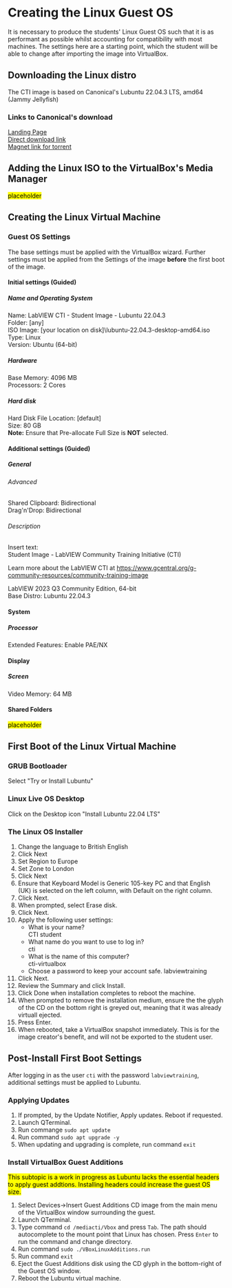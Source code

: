 # Creating the Linux Guest OS

It is necessary to produce the students' Linux Guest OS such that it is as performant as possible whilst accounting for compatibility with most machines.  The settings here are a starting point, which the student will be able to change after importing the image into VirtualBox.

## Downloading the Linux distro

The CTI image is based on Canonical's Lubuntu 22.04.3 LTS, amd64 (Jammy Jellyfish)

### Links to Canonical's download

[Landing Page](https://lubuntu.me/downloads/)  
[Direct download link](https://cdimage.ubuntu.com/lubuntu/releases/22.04.3/release/lubuntu-22.04.3-desktop-amd64.iso)  
[Magnet link for torrent](https://cdimage.ubuntu.com/lubuntu/releases/22.04.3/release/lubuntu-22.04.3-desktop-amd64.iso.torrent)  

## Adding the Linux ISO to the VirtualBox's Media Manager

<mark> placeholder

## Creating the Linux Virtual Machine

### Guest OS Settings

The base settings must be applied with the VirtualBox wizard.  Further settings must be applied from the Settings of the image **before** the first boot of the image.

#### Initial settings (Guided)

##### Name and Operating System

Name: LabVIEW CTI - Student Image - Lubuntu 22.04.3  
Folder:  [any]  
ISO Image: [your location on disk]\lubuntu-22.04.3-desktop-amd64.iso  
Type: Linux  
Version: Ubuntu (64-bit)  

##### Hardware

Base Memory: 4096 MB  
Processors: 2 Cores  

##### Hard disk

Hard Disk File Location: [default]  
Size: 80 GB  
**Note:** Ensure that Pre-allocate Full Size is **NOT** selected.  

#### Additional settings (Guided)

##### General

###### Advanced

Shared Clipboard: Bidirectional  
Drag'n'Drop: Bidirectional  

###### Description

Insert text:  
Student Image - LabVIEW Community Training Initiative (CTI)  

Learn more about the LabVIEW CTI at <https://www.gcentral.org/g-community-resources/community-training-image>  

LabVIEW 2023 Q3 Community Edition, 64-bit  
Base Distro: Lubuntu 22.04.3

#### System

##### Processor

Extended Features: Enable PAE/NX

#### Display

##### Screen

Video Memory: 64 MB

#### Shared Folders

<mark> placeholder

## First Boot of the Linux Virtual Machine

### GRUB Bootloader

Select "Try or Install Lubuntu"  

### Linux Live OS Desktop

Click on the Desktop icon "Install Lubuntu 22.04 LTS"  

### The Linux OS Installer

1. Change the language to British English
2. Click Next  
3. Set Region to Europe
4. Set Zone to London
5. Click Next
6. Ensure that Keyboard Model is Generic 105-key PC and that English (UK) is selected on the left column, with Default on the right column.
7. Click Next.
8. When prompted, select Erase disk.
9. Click Next.
10. Apply the following user settings:
    - What is your name?  
CTI student
    - What name do you want to use to log in?  
cti
    - What is the name of this computer?  
cti-virtualbox  
    - Choose a password to keep your account safe.
labviewtraining  
11. Click Next.
12. Review the Summary and click Install.  
13. Click Done when installation completes to reboot the machine.
14. When prompted to remove the installation medium, ensure the the glyph of the CD on the bottom right is greyed out, meaning that it was already virtuall ejected.
15. Press Enter.
16. When rebooted, take a VirtualBox snapshot immediately.  This is for the image creator's benefit, and will not be exported to the student user.

## Post-Install First Boot Settings

After logging in as the user ```cti``` with the password ```labviewtraining```, additional settings must be applied to Lubuntu.

### Applying Updates

1. If prompted, by the Update Notifier, Apply updates.  Reboot if requested.
2. Launch QTerminal.
3. Run commange ```sudo apt update```
4. Run command ```sudo apt upgrade -y```
5. When updating and upgrading is complete, run command ```exit```

### Install VirtualBox Guest Additions

<mark> This subtopic is a work in progress as Lubuntu lacks the essential headers to apply guest addtions.  Installing headers could increase the guest OS size.  

1. Select Devices->Insert Guest Additions CD image from the main menu of the VirtualBox window surrounding the guest.
2. Launch QTerminal.
3. Type command ```cd /mediacti/Vbox``` and press ```Tab```.  The path should autocomplete to the mount point that Linux has chosen.  Press ```Enter``` to run the command and change directory.
4. Run command ```sudo ./VBoxLinuxAdditions.run```
5. Run command ```exit```
6. Eject the Guest Additions disk using the CD glyph in the bottom-right of the Guest OS window.
7. Reboot the Lubuntu virtual machine.